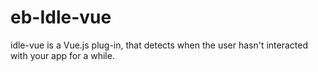 # eb-Idle-vue
idle-vue is a Vue.js plug-in, that detects when the user hasn't interacted with your app for a while.
